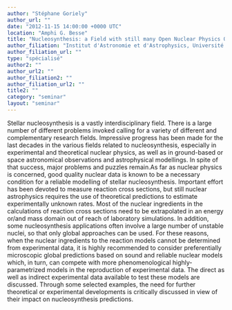```yaml
---
author: "Stéphane Goriely"
author_url: ""
date: "2012-11-15 14:00:00 +0000 UTC"
location: "Amphi G. Besse"
title: "Nucleosynthesis: a Field with still many Open Nuclear Physics Questions"
author_filiation: "Institut d'Astronomie et d'Astrophysics, Université Libre de Bruxelles"
author_filiation_url: ""
type: "spécialisé"
author2: ""
author_url2: ""
author_filiation2: ""
author_filiation_url2: ""
title2: ""
category: "seminar" 
layout: "seminar"
---
```

Stellar nucleosynthesis is a vastly interdisciplinary field. There is a large number of different problems invoked calling for a variety of different and complementary research fields. Impressive progress has been made for the last decades in the various fields related to nucleosynthesis, especially in experimental and theoretical nuclear physics, as well as in ground-based or space astronomical observations and astrophysical modellings. In spite of that success, major problems and puzzles remain.As far as nuclear physics is concerned, good quality nuclear data is known to be a necessary condition for a reliable modelling of stellar nucleosynthesis. Important effort has been devoted to measure reaction cross sections, but still nuclear astrophysics requires the use of theoretical predictions to estimate experimentally unknown rates. Most of the nuclear ingredients in the calculations of reaction cross sections need to be extrapolated in an energy or/and mass domain out of reach of laboratory simulations. In addition, some nucleosynthesis applications often involve a large number of unstable nuclei, so that only global approaches can be used. For these reasons, when the nuclear ingredients to the reaction models cannot be determined from experimental data, it is highly recommended to consider preferentially microscopic global predictions based on sound and reliable nuclear models which, in turn, can compete with more phenomenological highly-parametrized models in the reproduction of experimental data. The direct as well as indirect experimental data available to test these models are discussed. Through some selected examples, the need for further theoretical or experimental developments is critically discussed in view of their impact on nucleosynthesis predictions.
